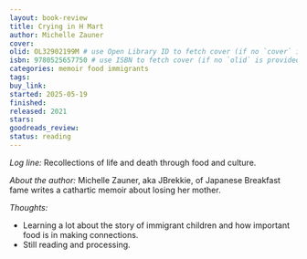```yaml
---
layout: book-review
title: Crying in H Mart
author: Michelle Zauner
cover: 
olid: OL32902199M # use Open Library ID to fetch cover (if no `cover` is provided)
isbn: 9780525657750 # use ISBN to fetch cover (if no `olid` is provided, dashes are optional)
categories: memoir food immigrants
tags:
buy_link: 
started: 2025-05-19
finished: 
released: 2021
stars: 
goodreads_review: 
status: reading
---
```


*Log line:* Recollections of life and death through food and culture.

*About the author:* Michelle Zauner, aka JBrekkie, of Japanese Breakfast fame writes a cathartic memoir about losing her mother.

*Thoughts:* 
- Learning a lot about the story of immigrant children and how important food is in making connections.
- Still reading and processing.
